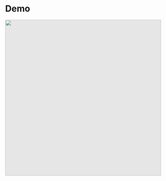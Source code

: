# Demo
<img style="-webkit-user-select: none;margin: auto;cursor: zoom-out;background-color: hsl(0, 0%, 90%);transition: background-color 300ms;" src="file:///Users/yejiahn/Downloads/Screen%20Recording%202021-11-05%20at%203.44.46%20PM.gif" width="500" height="500">
